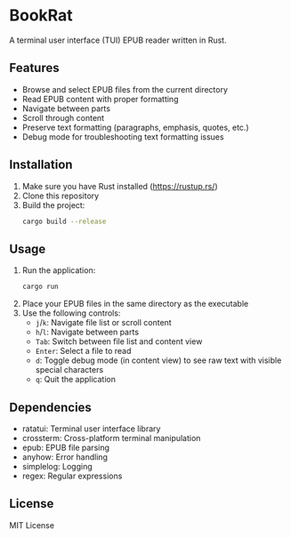 # BookRat

A terminal user interface (TUI) EPUB reader written in Rust.

## Features

- Browse and select EPUB files from the current directory
- Read EPUB content with proper formatting
- Navigate between parts
- Scroll through content
- Preserve text formatting (paragraphs, emphasis, quotes, etc.)
- Debug mode for troubleshooting text formatting issues

## Installation

1. Make sure you have Rust installed (https://rustup.rs/)
2. Clone this repository
3. Build the project:
   ```bash
   cargo build --release
   ```

## Usage

1. Run the application:
   ```bash
   cargo run
   ```
2. Place your EPUB files in the same directory as the executable
3. Use the following controls:
   - `j`/`k`: Navigate file list or scroll content
   - `h`/`l`: Navigate between parts
   - `Tab`: Switch between file list and content view
   - `Enter`: Select a file to read
   - `d`: Toggle debug mode (in content view) to see raw text with visible special characters
   - `q`: Quit the application

## Dependencies

- ratatui: Terminal user interface library
- crossterm: Cross-platform terminal manipulation
- epub: EPUB file parsing
- anyhow: Error handling
- simplelog: Logging
- regex: Regular expressions

## License

MIT License 